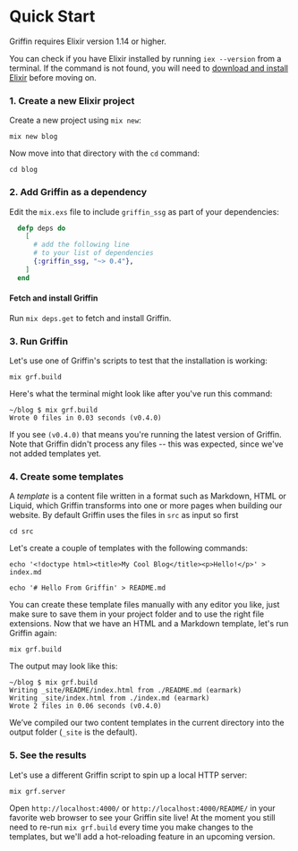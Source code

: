 # Quick Start

Griffin requires Elixir version 1.14 or higher.

You can check if you have Elixir installed by running `iex --version` from a terminal. If the command is not found, you will need to [download and install Elixir](https://elixir-lang.org/install.html) before moving on.

<!-- TODO record screencast building a simple website and put it here -->

### 1. Create a new Elixir project

Create a new project using `mix new`:

```console
mix new blog
```

Now move into that directory with the `cd` command:

```console
cd blog
```

### 2. Add Griffin as a dependency

Edit the `mix.exs` file to include `griffin_ssg` as part of your dependencies:

```elixir
  defp deps do
    [
      # add the following line
      # to your list of dependencies
      {:griffin_ssg, "~> 0.4"},
    ]
  end
```

#### Fetch and install Griffin

Run `mix deps.get` to fetch and install Griffin.

### 3. Run Griffin

Let's use one of Griffin's scripts to test that the installation is working:

```console
mix grf.build
```

Here's what the terminal might look like after you've run this command:

```console
~/blog $ mix grf.build
Wrote 0 files in 0.03 seconds (v0.4.0)
```

If you see `(v0.4.0)` that means you're running the latest version of Griffin. Note that Griffin didn't process any files -- this was expected, since we've not added templates yet.

### 4. Create some templates

A _template_ is a content file written in a format such as Markdown, HTML or Liquid, which Griffin transforms into one or more pages when building our website. By default Griffin uses the files in `src` as input so first

```console
cd src
```

Let's create a couple of templates with the following commands:

```console
echo '<!doctype html><title>My Cool Blog</title><p>Hello!</p>' > index.md
```

```console
echo '# Hello From Griffin' > README.md
```

You can create these template files manually with any editor you like, just make sure to save them in your project folder and to use the right file extensions.
Now that we have an HTML and a Markdown template, let's run Griffin again:

```console
mix grf.build
```

The output may look like this:

```console
~/blog $ mix grf.build
Writing _site/README/index.html from ./README.md (earmark)
Writing _site/index.html from ./index.md (earmark)
Wrote 2 files in 0.06 seconds (v0.4.0)
```

We’ve compiled our two content templates in the current directory into the output folder (`_site` is the default).

### 5. See the results

Let's use a different Griffin script to spin up a local HTTP server:

```console
mix grf.server
```

Open `http://localhost:4000/` or `http://localhost:4000/README/` in your favorite web browser to see your Griffin site live! At the moment you still need to re-run `mix grf.build` every time you make changes to the templates, but we'll add a hot-reloading feature in an upcoming version.
